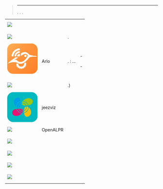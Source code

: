 
# 


>****
>. . .
> [](https://market.jeedom.com/index.php?v=d&p=market&type=plugin&categorie=security) 


| | | | |
|--- | --- | --- | ---|
|<img src="Diagral_eOne/Diagral_eOne_icon.png" class="pluginLogo" width="100" />|||[](https://mguyard.github.io/Jeedom-Diagral_eOne/es_ES/)<br/>[](https://market.jeedom.com/index.php?v=d&p=market_display&id=3820)<br/>[](https://mguyard.github.io/Jeedom-Diagral_eOne/es_ES/changelog)|
|<img src="QRacces/QRacces_icon.png" class="pluginLogo" width="100" />||.|[](http://mika-nt28.github.io/Documentations/QRacces/fr_FR)<br/>[](https://market.jeedom.com/index.php?v=d&p=market_display&id=3758)<br/>[](https://mika-nt28.github.io/Documentations/QRacces/es_ES/changelog)|
|<img src="arlo/arlo_icon.png" class="pluginLogo" width="100" />|Arlo|. : ...|[](https://mips2648.github.io/jeedom-plugins-docs/arlo/es_ES/) - [](https://mips2648.github.io/jeedom-plugins-docs/arlo/es_ES/)<br/>[](https://market.jeedom.com/index.php?v=d&p=market_display&id=3708)<br/>[](https://mips2648.github.io/jeedom-plugins-docs/arlo/es_ES/changelog) - [](https://mips2648.github.io/jeedom-plugins-docs/arlo/es_ES/changelog)|
|<img src="facerecognition/facerecognition_icon.png" class="pluginLogo" width="100" />||.)|[](http://mika-nt28.github.io/Documentations/facerecognition/es_ES/)<br/>[](https://market.jeedom.com/index.php?v=d&p=market_display&id=3863)<br/>[](https://mika-nt28.github.io/Documentations/facerecognition/es_ES/changelog)|
|<img src="jeezviz/jeezviz_icon.png" class="pluginLogo" width="100" />|jeezviz||[](https://famille-ozaer.github.io/jeezviz/es_ES/index.md)<br/>[](https://market.jeedom.com/index.php?v=d&p=market_display&id=4063)<br/>[](https://famille-ozaer.github.io/jeezviz/es_ES/changelog.html)|
|<img src="openalpr/openalpr_icon.png" class="pluginLogo" width="100" />|OpenALPR||[](https://mika-nt28.github.io/Documentations/openalpr/fr_FR)<br/>[](https://market.jeedom.com/index.php?v=d&p=market_display&id=1613)<br/>[](https://mika-nt28.github.io/Documentations/openalpr/es_ES/changelog)|
|<img src="seniorcarealertbt/seniorcarealertbt_icon.png" class="pluginLogo" width="100" />|||[](https://agp42.github.io/seniorcarealertbt/es_ES/)<br/>[](https://market.jeedom.com/index.php?v=d&p=market_display&id=3948)<br/>[](https://agp42.github.io/seniorcarealertbt/es_ES/changelog)|
|<img src="seniorcarecomfortsecurity/seniorcarecomfortsecurity_icon.png" class="pluginLogo" width="100" />|||[](https://agp42.github.io/seniorcarecomfortsecurity/es_ES/)<br/>[](https://market.jeedom.com/index.php?v=d&p=market_display&id=3972)<br/>[](https://agp42.github.io/seniorcarecomfortsecurity/es_ES/changelog)|
|<img src="seniorcareinactivity/seniorcareinactivity_icon.png" class="pluginLogo" width="100" />|||[](https://agp42.github.io/seniorcareinactivity/es_ES/)<br/>[](https://market.jeedom.com/index.php?v=d&p=market_display&id=3947)<br/>[](https://agp42.github.io/seniorcareinactivity/es_ES/changelog)|
|<img src="verisure/verisure_icon.png" class="pluginLogo" width="100" />|||[](https://xav-74.github.io/verisure/es_ES/)<br/>[](https://market.jeedom.com/index.php?v=d&p=market_display&id=3997)<br/>[](https://xav-74.github.io/verisure/es_ES/changelog)|
